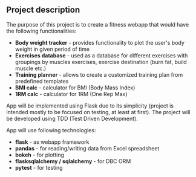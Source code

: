 ## Project description

The purpose of this project is to create a fitness webapp that would have the following functionalities:
- **Body weight tracker** - provides functionality to plot the user's body weight in given period of time
- **Exercises database** - used as a database for different exercises with groupings by muscles exercises, exercise destination (burn fat, build muscle etc.)
- **Training planner** - allows to create a customized training plan from predefined templates
- **BMI calc** - calculator for BMI (Body Mass Index)
- **1RM calc** - calculator for 1RM (One Rep Max)

App will be implemented using Flask due to its simplicity (project is intended mostly to be focused on testing, at least at first).
The project will be developed using TDD (Test Driven Development).

App will use following technologies:
- **flask** - as webapp framework
- **pandas** - for reading/writing data from Excel spreadsheet
- **bokeh** - for plotting
- **flasksqlalchemy / sqlalchemy** - for DBC ORM
- **pytest** - for testing


